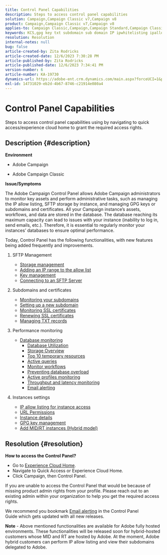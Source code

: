 ```yaml
---
title: Control Panel Capabilities
description: Steps to access control panel capabilities
solution: Campaign,Campaign Classic v7,Campaign v8
product: Campaign,Campaign Classic v7,Campaign v8
applies-to: Campaign Classic,Campaign,Campaign Standard,Campaign Classic v7,Campaign v8
keywords: KCS,gpg key txt subdomain sub domain IP ipwhitelisting ipallowlisting ip allow listing database workflow delegation cname csr ssl sftp txt url permission monitoring throughput
resolution: Resolution
internal-notes: null
bug: false
article-created-by: Zita Rodricks
article-created-date: 12/6/2023 7:30:28 PM
article-published-by: Zita Rodricks
article-published-date: 12/6/2023 7:34:41 PM
version-number: 6
article-number: KA-19730
dynamics-url: https://adobe-ent.crm.dynamics.com/main.aspx?forceUCI=1&pagetype=entityrecord&etn=knowledgearticle&id=988765e3-6d94-ee11-be37-6045bd006a22
exl-id: 14731029-eb2d-4b67-8746-c21914e080a4
---
```

# Control Panel Capabilities


Steps to access control panel capabilities using by navigating to quick access/experience cloud home to grant the required access rights.

## Description {#description}


<b>Environment</b>

- Adobe Campaign

- Adobe Campaign Classic

<b>Issue/Symptoms</b>

The Adobe Campaign Control Panel allows Adobe Campaign administrators to monitor key assets and perform administrative tasks, such as managing the IP allow listing, SFTP storage by instance, and managing GPG keys or subdomains and certificates. All your Campaign instance’s assets, workflows, and data are stored in the database. The database reaching its maximum capacity can lead to issues with your instance (inability to log in, send emails, etc.). Therefore, it is essential to regularly monitor your instances’ databases to ensure optimal performance.

Today, Control Panel has the following functionalities, with new features being added frequently and improvements.

1. SFTP Management
    - [Storage management](https://experienceleague.adobe.com/docs/control-panel/using/sftp-management/sftp-storage-management.html?lang=en)
    - [Adding an IP range to the allow list](https://experienceleague.adobe.com/docs/control-panel/using/sftp-management/ip-range-allow-listing.html?lang=en)
    - [Key management](https://experienceleague.adobe.com/docs/control-panel/using/sftp-management/key-management.html?lang=en)
    - [Connecting to an SFTP Server](https://experienceleague.adobe.com/docs/control-panel/using/sftp-management/logging-into-sftp-server.html?lang=en)
2. Subdomains and certificates
    - [Monitoring your subdomains](https://experienceleague.adobe.com/docs/control-panel/using/subdomains-and-certificates/monitoring-subdomains.html?lang=en)
    - [Setting up a new subdomain](https://experienceleague.adobe.com/docs/control-panel/using/subdomains-and-certificates/setting-up-new-subdomain.html?lang=en)
    - [Monitoring SSL certificates](https://experienceleague.adobe.com/docs/control-panel/using/subdomains-and-certificates/monitoring-ssl-certificates.html?lang=en)
    - [Renewing SSL certificates](https://experienceleague.adobe.com/docs/control-panel/using/subdomains-and-certificates/renewing-subdomain-certificate.html?lang=en)
    - [Managing TXT records](https://experienceleague.adobe.com/docs/control-panel/using/subdomains-and-certificates/managing-txt-records.html?lang=en)
3. Performance monitoring
    - [Database monitoring](https://experienceleague.adobe.com/docs/control-panel/using/performance-monitoring/database-monitoring/database-monitoring.html?lang=en)
        - [Database Utilization](https://experienceleague.adobe.com/docs/control-panel/using/performance-monitoring/database-monitoring/database-utilization.html?lang=en)
        - [Storage Overview](https://experienceleague.adobe.com/docs/control-panel/using/performance-monitoring/database-monitoring/database-storage-overview.html?lang=en)
        - [Top 10 temporary resources](https://experienceleague.adobe.com/docs/control-panel/using/performance-monitoring/database-monitoring/database-top-ten-resources.html?lang=en)
        - [Active queries](https://experienceleague.adobe.com/docs/control-panel/using/performance-monitoring/database-monitoring/database-active-queries.html?lang=en)
        - [Monitor workflows](https://experienceleague.adobe.com/docs/control-panel/using/performance-monitoring/database-monitoring/workflow-monitoring.html?lang=en)
        - [Preventing database overload](https://experienceleague.adobe.com/docs/control-panel/using/performance-monitoring/database-monitoring/database-preventing-overload.html?lang=en)
        - [Active profiles monitoring](https://experienceleague.adobe.com/docs/control-panel/using/performance-monitoring/active-profiles-monitoring.html?lang=en)
        - [Throughput and latency monitoring](https://experienceleague.adobe.com/docs/control-panel/using/performance-monitoring/thoughputs-latencies.html?lang=en)
        - [Email alerting](https://experienceleague.adobe.com/docs/control-panel/using/performance-monitoring/email-alerting.html?lang=en)
4. Instances settings

    - [IP allow listing for instance access](https://experienceleague.adobe.com/docs/control-panel/using/instances-settings/ip-allow-listing-instance-access.html?lang=en)
    - [URL Permissions](https://experienceleague.adobe.com/docs/control-panel/using/instances-settings/url-permissions.html?lang=en)
    - [Instance details](https://experienceleague.adobe.com/docs/control-panel/using/instances-settings/instance-details.html?lang=en)
    - [GPG key management](https://experienceleague.adobe.com/docs/control-panel/using/instances-settings/gpg-keys-management.html?lang=en)
    - [Add MID/RT instances (Hybrid model)](https://experienceleague.adobe.com/docs/control-panel/using/instances-settings/external-accounts.html?lang=en)



## Resolution {#resolution}


<b>How to access the Control Panel? </b>

- Go to [Experience Cloud Home](https://experiencecloud.adobe.com).
- Navigate to Quick Access or Experience Cloud Home.
- Click Campaign, then Control Panel.


If you are unable to access the Control Panel that would be because of missing product admin rights from your profile. Please reach out to an existing admin within your organization to help you get the required access rights.

We recommend you bookmark [Email alerting](https://experienceleague.adobe.com/docs/control-panel/using/alerts-events/email-alerting.html) in the Control Panel Guide which gets updated with all new releases.

<b>Note</b> - Above mentioned functionalities are available for Adobe fully hosted environments. These functionalities will be released soon for hybrid-hosted customers whose MID and RT are hosted by Adobe. At the moment, Adobe hybrid customers can perform IP allow listing and view their subdomains delegated to Adobe.
